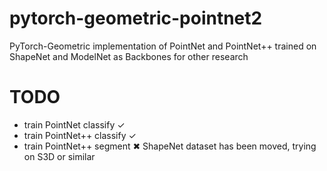 # pytorch-geometric-pointnet2
PyTorch-Geometric implementation of PointNet and PointNet++ trained on ShapeNet and ModelNet as Backbones for other research

# TODO
- train PointNet classify ✓
- train PointNet++ classify ✓
- train PointNet++ segment ✖ ShapeNet dataset has been moved, trying on S3D or similar
